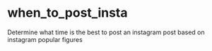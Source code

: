 # when_to_post_insta
Determine what time is the best to post an instagram post based on instagram popular figures

